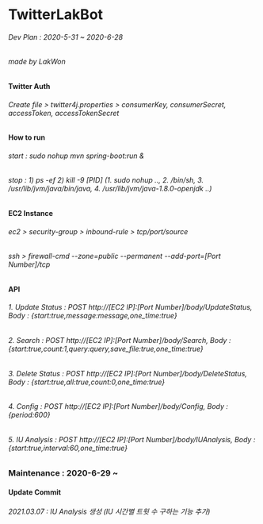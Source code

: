 # TwitterLakBot

###### Dev Plan : 2020-5-31 ~ 2020-6-28

###### made by LakWon

#### Twitter Auth
###### Create file > twitter4j.properties > consumerKey, consumerSecret, accessToken, accessTokenSecret

#### How to run
###### start : sudo nohup mvn spring-boot:run &
###### stop : 1) ps -ef  2) kill -9 [PID]  (1. sudo nohup .., 2. /bin/sh, 3. /usr/lib/jvm/java/bin/java, 4. /usr/lib/jvm/java-1.8.0-openjdk ..)

#### EC2 Instance
###### ec2 > security-group > inbound-rule > tcp/port/source
###### ssh > firewall-cmd --zone=public --permanent --add-port=[Port Number]/tcp

#### API
###### 1. Update Status : POST http://[EC2 IP]:[Port Number]/body/UpdateStatus, Body : {start:true,message:message,one_time:true}
###### 2. Search : POST http://[EC2 IP]:[Port Number]/body/Search, Body : {start:true,count:1,query:query,save_file:true,one_time:true}
###### 3. Delete Status : POST http://[EC2 IP]:[Port Number]/body/DeleteStatus, Body : {start:true,all:true,count:0,one_time:true}
###### 4. Config : POST http://[EC2 IP]:[Port Number]/body/Config, Body : {period:600}
###### 5. IU Analysis : POST http://[EC2 IP]:[Port Number]/body/IUAnalysis, Body : {start:true,interval:60,one_time:true}

### Maintenance : 2020-6-29 ~

#### Update Commit 
###### 2021.03.07 : IU Analysis 생성 (IU 시간별 트윗 수 구하는 기능 추가)
